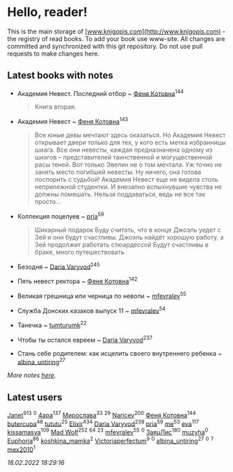 # Hello, reader!
This is the main storage of [www.knigopis.com](http://www.knigopis.com) - the registry of read books.
To add your book use www-site. All changes are committed and synchronized with this git repository.
Do not use pull requests to make changes here.


## Latest books with notes
* Академия Невест. Последний отбор ~ [Феня Котовна](users/109/109746193906459706720-google)<sup>144</sup>
    > Книга вторая.

* Академия Невест ~ [Феня Котовна](users/109/109746193906459706720-google)<sup>143</sup>
    > Все юные девы мечтают здесь оказаться. Но Академия Невест открывает двери только для тех, у кого есть метка избранницы шиага. Все они невесты, каждая предназначена одному из шиагов – представителей таинственной и могущественной расы теней. Вот только Эвелин не о том мечтала. Уж точно не занять место погибшей невесты. Ну ничего, она готова поспорить с судьбой! Академия Невест еще не видела столь неприлежной студентки. И внезапно вспыхнувшие чувства не должны помешать. Нельзя поддаваться, ведь не все так просто…

* Коллекция поцелуев ~ [pria](users/128/128917939-vkontakte)<sup>59</sup>
    > Шикарный подарок 
    > Буду считать, что в конце Джоэль уедет с Зей и они будут счастливы. Джоэль найдёт хорошую работу, а Зей продолжит работать стюардессой 
    > Будут счастливы в браке, много путешествовать

* Безодня ~ [Daria Varyvod](users/829/829893410524253-facebook)<sup>245</sup>

* Пять невест ректора ~ [Феня Котовна](users/109/109746193906459706720-google)<sup>142</sup>

* Великая грешница или черница по неволи ~ [mfevralev](users/140/140966150-vkontakte)<sup>55</sup>

* Служба Донских казаков выпуск 11 ~ [mfevralev](users/140/140966150-vkontakte)<sup>54</sup>

* Танечка ~ [tumturumk](users/135/135685382-vkontakte)<sup>22</sup>

* Чтобы ты остался евреем ~ [Daria Varyvod](users/829/829893410524253-facebook)<sup>237</sup>

* Стань себе родителем: как исцелить своего внутреннего ребенка ~ [albina_untiring](users/257/2579695-vkontakte)<sup>27</sup>


_More notes [here](latest_books_with_notes.md)._


## Latest users
[Janet](users/108/108113656204404967440-google)<sup>913</sup> 
[](users/115/115471111502048563149-google)<sup>0</sup> 
[4apa](users/117/117392596378069249667-google)<sup>137</sup> 
[Мирослава](users/106/106107989792957993574-google)<sup>33</sup> 
[](users/118/118248226132797004598-google)<sup>29</sup> 
[Naricev](users/107/107090515204537133928-google)<sup>200</sup> 
[Феня Котовна](users/109/109746193906459706720-google)<sup>144</sup> 
[butercupa](users/193/193697993-vkontakte)<sup>48</sup> 
[tututu](users/135/135685382-vkontakte)<sup>25</sup> 
[Elixir](users/115/115826717712507836033-google)<sup>434</sup> 
[Daria Varyvod](users/829/829893410524253-facebook)<sup>238</sup> 
[pria](users/128/128917939-vkontakte)<sup>59</sup> 
[me](users/381/381417697-yandex)<sup>53</sup> 
[eva](users/111/111656270551033014778-google)<sup>117</sup> 
[kissamasya](users/684/68439978-vkontakte)<sup>109</sup> 
[Mad Wolf](users/947/94738840-vkontakte)<sup>252</sup> 
[](users/153/1537586159620888-facebook)<sup>64</sup> 
[](users/864/86487125-vkontakte)<sup>23</sup> 
[mfevralev](users/140/140966150-vkontakte)<sup>55</sup> 
[](users/118/118345575217167707584-google)<sup>0</sup> 
[ЗаяцЛис](users/112/112388384595246311466-google)<sup>180</sup> 
[muzyha](users/147/1474026082-yandex)<sup>0</sup> 
[Euphoria](users/106/106304994652616315178-google)<sup>86</sup> 
[koshkina_mamka](users/300/300774210513744-facebook)<sup>2</sup> 
[Victoriaperfectum](users/117/117396356938980769291-google)<sup>9</sup> 
[](users/518/5187751214622773-facebook)<sup>0</sup> 
[albina_untiring](users/257/2579695-vkontakte)<sup>27</sup> 
[](users/100/100571611092013018122-google)<sup>0</sup> 
[](users/105/105846473445372565783-google)<sup>7</sup> 
[mex2010](users/165/165757300-vkontakte)<sup>1</sup> 


_18.02.2022 18:29:16_
